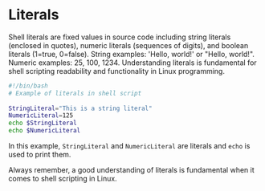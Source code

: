 # Literals

Shell literals are fixed values in source code including string literals (enclosed in quotes), numeric literals (sequences of digits), and boolean literals (1=true, 0=false). String examples: 'Hello, world!' or "Hello, world!". Numeric examples: 25, 100, 1234. Understanding literals is fundamental for shell scripting readability and functionality in Linux programming. 

```bash
#!/bin/bash
# Example of literals in shell script
 
StringLiteral="This is a string literal"
NumericLiteral=125
echo $StringLiteral
echo $NumericLiteral
```

In this example, `StringLiteral` and `NumericLiteral` are literals and `echo` is used to print them.

Always remember, a good understanding of literals is fundamental when it comes to shell scripting in Linux.
